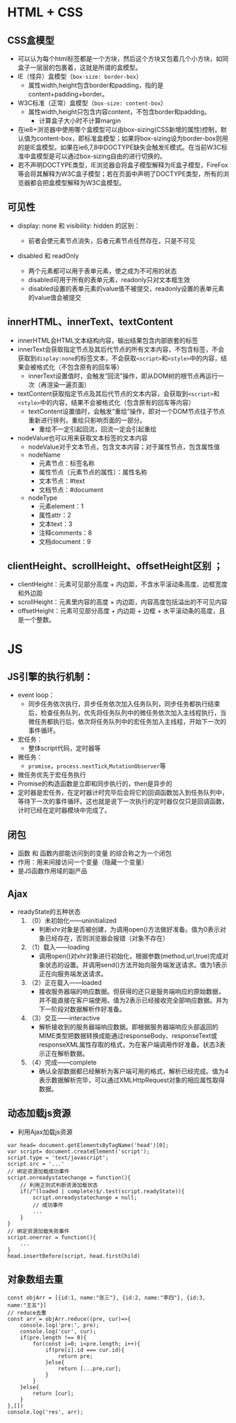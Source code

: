 # HTML + CSS
## CSS盒模型
+ 可以认为每个html标签都是一个方块，然后这个方块又包着几个小方块，如同盒子一层层的包裹着，这就是所谓的盒模型。
+ IE（怪异）盒模型（`box-size: border-box`）
    + 属性width,height包含border和padding，指的是content+padding+border。
+ W3C标准（正常）盒模型（`box-size: content-box`）
    + 属性width,height只包含内容content，不包含border和padding。
        + 计算盒子大小时不计算margin
+ 在ie8+浏览器中使用哪个盒模型可以由box-sizing(CSS新增的属性)控制，默认值为content-box，即标准盒模型；如果将box-sizing设为border-box则用的是IE盒模型。如果在ie6,7,8中DOCTYPE缺失会触发IE模式。在当前W3C标准中盒模型是可以通过box-sizing自由的进行切换的。
+ 若不声明DOCTYPE类型，IE浏览器会将盒子模型解释为IE盒子模型，FireFox等会将其解释为W3C盒子模型；若在页面中声明了DOCTYPE类型，所有的浏览器都会把盒模型解释为W3C盒模型。

## 可见性
+ display: none 和 visibility: hidden 的区别：
    + 前者会使元素节点消失，后者元素节点任然存在，只是不可见

+ disabled 和 readOnly
    + 两个元素都可以用于表单元素，使之成为不可用的状态
    + disabled可用于所有的表单元素，readonly只对文本框生效
    + disabled设置的表单元素的value值不被提交，readonly设置的表单元素的value值会被提交

## innerHTML、innerText、textContent
+ innerHTML会HTML文本结构内容，输出结果包含内部嵌套的标签
+ innerText会获取指定节点及其后代节点的所有文本内容，不包含标签，不会获取到`display:none`的标签文本，不会获取`<script>`和`<style>`中的内容，结果会被格式化（不包含原有的回车等）
    + innerText设置值时，会触发“回流”操作，即从DOM树的根节点再运行一次（再渲染一遍页面）
+ textContent获取指定节点及其后代节点的文本内容，会获取到`<script>`和`<style>`中的内容，结果不会被格式化（包含原有的回车等内容）
    + textContent设置值时，会触发“重绘”操作，即对一个DOM节点往子节点重新进行排列，重绘只影响页面的一部分。
        + 重绘不一定引起回流，回流一定会引起重绘
+ nodeValue也可以用来获取文本标签的文本内容
    + nodeValue对于文本节点，包含文本内容；对于属性节点，包含属性值
    + nodeName
        + 元素节点：标签名称
        + 属性节点（元素节点的属性）：属性名称
        + 文本节点：#text
        + 文档节点：#document
    + nodeType
        + 元素element：1
        + 属性attr：2
        + 文本text：3
        + 注释comments：8
        + 文档document：9

## clientHeight、scrollHeight、offsetHeight区别  ；
+ clientHeight：元素可见部分高度 + 内边距，不含水平滚动条高度、边框宽度和外边距
+ scrollHeight：元素里内容的高度 + 内边距，内容高度包括溢出的不可见内容
+ offsetHeight：元素可见部分高度 + 内边距 + 边框 + 水平滚动条的高度，且是一个整数。

# JS
## JS引擎的执行机制：
+ event loop：
    + 同步任务依次执行，异步任务依次加入任务队列，同步任务都执行结束后，检查任务队列，优先将任务队列中的微任务依次加入主线程执行，当微任务都执行后，依次将任务队列中的宏任务加入主线程，开始下一次的事件循环。
+ 宏任务：
    + 整体script代码，定时器等
+ 微任务：
    + `promise`，`process.nextTick`,`MutationObserver`等
+ 微任务优先于宏任务执行
+ Promise的构造函数是立即和同步执行的，then是异步的
+ 定时器是宏任务，在定时器计时完毕后会将它的回调函数加入到任务队列中，等待下一次的事件循环。这也就是说下一次执行的定时器仅仅只是回调函数，计时已经在定时器模块中完成了。

## 闭包
+ 函数 和 函数内部能访问到的变量 的综合称之为一个闭包
+ 作用：用来间接访问一个变量（隐藏一个变量）
+ 是JS函数作用域的副产品

## Ajax
+ readyState的五种状态
    1. （0）未初始化——uninitialized
        + 判断xhr对象是否被创建，为调用open()方法做好准备。值为0表示对象已经存在，否则浏览器会报错（对象不存在）
    2. （1）载入——loading
        + 调用open()对xhr对象进行初始化，根据参数(method,url,true)完成对象状态的设置。并调用send()方法开始向服务端发送请求。值为1表示正在向服务端发送请求。
    3. （2）正在载入——loaded
        + 接收服务器端的响应数据。但获得的还只是服务端响应的原始数据，并不能直接在客户端使用。值为2表示已经接收完全部响应数据。并为下一阶段对数据解析作好准备。
    4. （3）交互——interactive
        + 解析接收到的服务器端响应数据。即根据服务器端响应头部返回的MIME类型把数据转换成能通过responseBody、responseText或responseXML属性存取的格式，为在客户端调用作好准备。状态3表示正在解析数据。
    5. （4）完成——complete
        + 确认全部数据都已经解析为客户端可用的格式，解析已经完成。值为4表示数据解析完毕，可以通过XMLHttpRequest对象的相应属性取得数据。

## 动态加载js资源
+ 利用Ajax加载js资源
```
var head= document.getElementsByTagName('head')[0]; 
var script= document.createElement('script'); 
script.type = 'text/javascript'; 
script.src = '...'
// 绑定资源加载成功事件
script.onreadystatechange = function(){
    // 利用正则式判断资源加载状态
    if(/^(loaded | complete)$/.test(script.readyState)){
        script.onreadystatechange = null;
        // 成功事件
        ...
    }
}
// 绑定资源加载失败事件
script.onerror = function(){
    ...
}
head.insertBefore(script, head.firstChild)
```

## 对象数组去重
```
const objArr = [{id:1, name:"张三"}, {id:2, name:"李四"}, {id:3, name:"王五"}]
// reduce去重
const arr = objArr.reduce((pre, cur)=>{
    console.log('pre:', pre);
    console.log('cur', cur);
    if(pre.length !== 0){
        for(const i=0; i<pre.length; i++){
            if(pre[i].id === cur.id){
                return pre;
            }else{
                return [...pre,cur];
            }
        }
    }else{
        return [cur];
    }
},[])
console.log('res', arr);
```